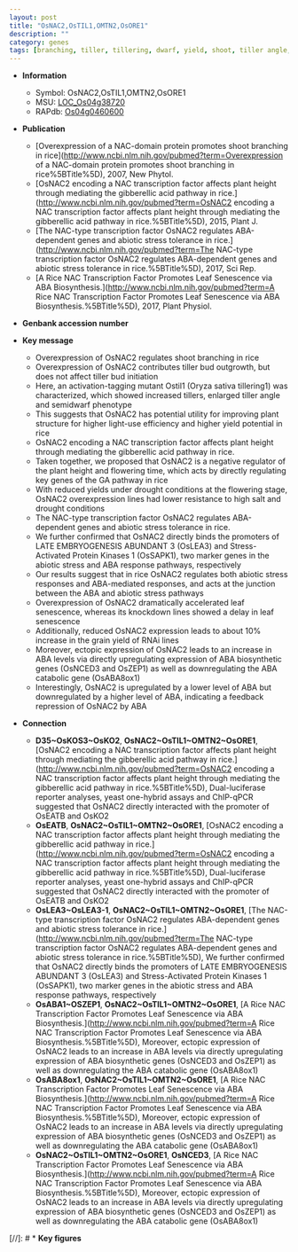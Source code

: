 ```yaml
---
layout: post
title: "OsNAC2,OsTIL1,OMTN2,OsORE1"
description: ""
category: genes
tags: [branching, tiller, tillering, dwarf, yield, shoot, tiller angle, growth, transcription factor, height,  ga , flowering time, GA, resistance, drought, salt, tolerance, abiotic stress,  ABA , stress, biotic stress, ABA, stress tolerance, stress response, protein kinase, leaf, leaf senescence, senescence, grain, grain yield]
---
```


* **Information**  
    + Symbol: OsNAC2,OsTIL1,OMTN2,OsORE1  
    + MSU: [LOC_Os04g38720](http://rice.plantbiology.msu.edu/cgi-bin/ORF_infopage.cgi?orf=LOC_Os04g38720)  
    + RAPdb: [Os04g0460600](http://rapdb.dna.affrc.go.jp/viewer/gbrowse_details/irgsp1?name=Os04g0460600)  

* **Publication**  
    + [Overexpression of a NAC-domain protein promotes shoot branching in rice](http://www.ncbi.nlm.nih.gov/pubmed?term=Overexpression of a NAC-domain protein promotes shoot branching in rice%5BTitle%5D), 2007, New Phytol.
    + [OsNAC2 encoding a NAC transcription factor affects plant height through mediating the gibberellic acid pathway in rice.](http://www.ncbi.nlm.nih.gov/pubmed?term=OsNAC2 encoding a NAC transcription factor affects plant height through mediating the gibberellic acid pathway in rice.%5BTitle%5D), 2015, Plant J.
    + [The NAC-type transcription factor OsNAC2 regulates ABA-dependent genes and abiotic stress tolerance in rice.](http://www.ncbi.nlm.nih.gov/pubmed?term=The NAC-type transcription factor OsNAC2 regulates ABA-dependent genes and abiotic stress tolerance in rice.%5BTitle%5D), 2017, Sci Rep.
    + [A Rice NAC Transcription Factor Promotes Leaf Senescence via ABA Biosynthesis.](http://www.ncbi.nlm.nih.gov/pubmed?term=A Rice NAC Transcription Factor Promotes Leaf Senescence via ABA Biosynthesis.%5BTitle%5D), 2017, Plant Physiol.

* **Genbank accession number**  

* **Key message**  
    + Overexpression of OsNAC2 regulates shoot branching in rice
    + Overexpression of OsNAC2 contributes tiller bud outgrowth, but does not affect tiller bud initiation
    + Here, an activation-tagging mutant Ostil1 (Oryza sativa tillering1) was characterized, which showed increased tillers, enlarged tiller angle and semidwarf phenotype
    + This suggests that OsNAC2 has potential utility for improving plant structure for higher light-use efficiency and higher yield potential in rice
    + OsNAC2 encoding a NAC transcription factor affects plant height through mediating the gibberellic acid pathway in rice.
    + Taken together, we proposed that OsNAC2 is a negative regulator of the plant height and flowering time, which acts by directly regulating key genes of the GA pathway in rice
    + With reduced yields under drought conditions at the flowering stage, OsNAC2 overexpression lines had lower resistance to high salt and drought conditions
    + The NAC-type transcription factor OsNAC2 regulates ABA-dependent genes and abiotic stress tolerance in rice.
    + We further confirmed that OsNAC2 directly binds the promoters of LATE EMBRYOGENESIS ABUNDANT 3 (OsLEA3) and Stress-Activated Protein Kinases 1 (OsSAPK1), two marker genes in the abiotic stress and ABA response pathways, respectively
    + Our results suggest that in rice OsNAC2 regulates both abiotic stress responses and ABA-mediated responses, and acts at the junction between the ABA and abiotic stress pathways
    + Overexpression of OsNAC2 dramatically accelerated leaf senescence, whereas its knockdown lines showed a delay in leaf senescence
    + Additionally, reduced OsNAC2 expression leads to about 10% increase in the grain yield of RNAi lines
    + Moreover, ectopic expression of OsNAC2 leads to an increase in ABA levels via directly upregulating expression of ABA biosynthetic genes (OsNCED3 and OsZEP1) as well as downregulating the ABA catabolic gene (OsABA8ox1)
    + Interestingly, OsNAC2 is upregulated by a lower level of ABA but downregulated by a higher level of ABA, indicating a feedback repression of OsNAC2 by ABA

* **Connection**  
    + __D35~OsKOS3~OsKO2__, __OsNAC2~OsTIL1~OMTN2~OsORE1__, [OsNAC2 encoding a NAC transcription factor affects plant height through mediating the gibberellic acid pathway in rice.](http://www.ncbi.nlm.nih.gov/pubmed?term=OsNAC2 encoding a NAC transcription factor affects plant height through mediating the gibberellic acid pathway in rice.%5BTitle%5D), Dual-luciferase reporter analyses, yeast one-hybrid assays and ChIP-qPCR suggested that OsNAC2 directly interacted with the promoter of OsEATB and OsKO2
    + __OsEATB__, __OsNAC2~OsTIL1~OMTN2~OsORE1__, [OsNAC2 encoding a NAC transcription factor affects plant height through mediating the gibberellic acid pathway in rice.](http://www.ncbi.nlm.nih.gov/pubmed?term=OsNAC2 encoding a NAC transcription factor affects plant height through mediating the gibberellic acid pathway in rice.%5BTitle%5D), Dual-luciferase reporter analyses, yeast one-hybrid assays and ChIP-qPCR suggested that OsNAC2 directly interacted with the promoter of OsEATB and OsKO2
    + __OsLEA3~OsLEA3-1__, __OsNAC2~OsTIL1~OMTN2~OsORE1__, [The NAC-type transcription factor OsNAC2 regulates ABA-dependent genes and abiotic stress tolerance in rice.](http://www.ncbi.nlm.nih.gov/pubmed?term=The NAC-type transcription factor OsNAC2 regulates ABA-dependent genes and abiotic stress tolerance in rice.%5BTitle%5D), We further confirmed that OsNAC2 directly binds the promoters of LATE EMBRYOGENESIS ABUNDANT 3 (OsLEA3) and Stress-Activated Protein Kinases 1 (OsSAPK1), two marker genes in the abiotic stress and ABA response pathways, respectively
    + __OsABA1~OSZEP1__, __OsNAC2~OsTIL1~OMTN2~OsORE1__, [A Rice NAC Transcription Factor Promotes Leaf Senescence via ABA Biosynthesis.](http://www.ncbi.nlm.nih.gov/pubmed?term=A Rice NAC Transcription Factor Promotes Leaf Senescence via ABA Biosynthesis.%5BTitle%5D),  Moreover, ectopic expression of OsNAC2 leads to an increase in ABA levels via directly upregulating expression of ABA biosynthetic genes (OsNCED3 and OsZEP1) as well as downregulating the ABA catabolic gene (OsABA8ox1)
    + __OsABA8ox1__, __OsNAC2~OsTIL1~OMTN2~OsORE1__, [A Rice NAC Transcription Factor Promotes Leaf Senescence via ABA Biosynthesis.](http://www.ncbi.nlm.nih.gov/pubmed?term=A Rice NAC Transcription Factor Promotes Leaf Senescence via ABA Biosynthesis.%5BTitle%5D),  Moreover, ectopic expression of OsNAC2 leads to an increase in ABA levels via directly upregulating expression of ABA biosynthetic genes (OsNCED3 and OsZEP1) as well as downregulating the ABA catabolic gene (OsABA8ox1)
    + __OsNAC2~OsTIL1~OMTN2~OsORE1__, __OsNCED3__, [A Rice NAC Transcription Factor Promotes Leaf Senescence via ABA Biosynthesis.](http://www.ncbi.nlm.nih.gov/pubmed?term=A Rice NAC Transcription Factor Promotes Leaf Senescence via ABA Biosynthesis.%5BTitle%5D),  Moreover, ectopic expression of OsNAC2 leads to an increase in ABA levels via directly upregulating expression of ABA biosynthetic genes (OsNCED3 and OsZEP1) as well as downregulating the ABA catabolic gene (OsABA8ox1)

[//]: # * **Key figures**  


